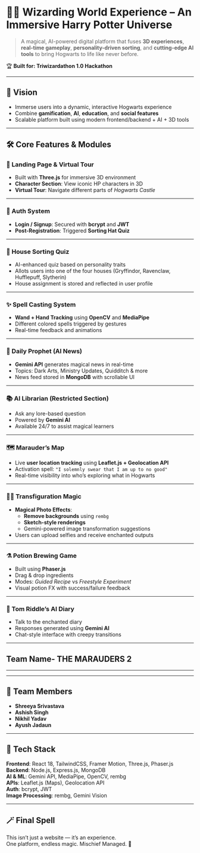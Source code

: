 # 🧙‍♂️ Wizarding World Experience – An Immersive Harry Potter Universe

> A magical, AI-powered digital platform that fuses **3D experiences**, **real-time gameplay**, **personality-driven sorting**, and **cutting-edge AI tools** to bring Hogwarts to life like never before.

🏆 **Built for: Triwizardathon 1.0 Hackathon**

---

## 🎯 Vision

- Immerse users into a dynamic, interactive Hogwarts experience  
- Combine **gamification**, **AI**, **education**, and **social features**  
- Scalable platform built using modern frontend/backend + AI + 3D tools  

---

## 🛠️ Core Features & Modules

### 🧭 Landing Page & Virtual Tour
- Built with **Three.js** for immersive 3D environment
- **Character Section**: View iconic HP characters in 3D
- **Virtual Tour**: Navigate different parts of *Hogwarts Castle*

---

### 🔐 Auth System
- **Login / Signup**: Secured with **bcrypt** and **JWT**
- **Post-Registration**: Triggered **Sorting Hat Quiz**

---

### 🧠 House Sorting Quiz
- AI-enhanced quiz based on personality traits
- Allots users into one of the four houses (Gryffindor, Ravenclaw, Hufflepuff, Slytherin)
- House assignment is stored and reflected in user profile

---

### ✨ Spell Casting System
- **Wand + Hand Tracking** using **OpenCV** and **MediaPipe**
- Different colored spells triggered by gestures
- Real-time feedback and animations

---

### 📰 Daily Prophet (AI News)
- **Gemini API** generates magical news in real-time
- Topics: Dark Arts, Ministry Updates, Quidditch & more
- News feed stored in **MongoDB** with scrollable UI

---

### 📚 AI Librarian (Restricted Section)
- Ask any lore-based question
- Powered by **Gemini AI**
- Available 24/7 to assist magical learners

---

### 🗺️ Marauder’s Map
- Live **user location tracking** using **Leaflet.js + Geolocation API**
- Activation spell: `"I solemnly swear that I am up to no good"`
- Real-time visibility into who’s exploring what in Hogwarts

---

### 🧙‍♂️ Transfiguration Magic
- **Magical Photo Effects**:
  - **Remove backgrounds** using `rembg`
  - **Sketch-style renderings**
  - Gemini-powered image transformation suggestions
- Users can upload selfies and receive enchanted outputs

---

### ⚗️ Potion Brewing Game
- Built using **Phaser.js**
- Drag & drop ingredients
- Modes: *Guided Recipe* vs *Freestyle Experiment*
- Visual potion FX with success/failure feedback

---

### 📓 Tom Riddle’s AI Diary
- Talk to the enchanted diary
- Responses generated using **Gemini AI**
- Chat-style interface with creepy transitions


---
##  Team Name- THE MARAUDERS 2

---
---

## 👥 Team Members

- **Shreeya Srivastava**  
- **Ashish Singh**  
- **Nikhil Yadav**  
- **Ayush Jadaun**

---

## 📌 Tech Stack

**Frontend**: React 18, TailwindCSS, Framer Motion, Three.js, Phaser.js  
**Backend**: Node.js, Express.js, MongoDB  
**AI & ML**: Gemini API, MediaPipe, OpenCV, rembg  
**APIs**: Leaflet.js (Maps), Geolocation API  
**Auth**: bcrypt, JWT  
**Image Processing**: rembg, Gemini Vision

---

## 🪄 Final Spell

This isn’t just a website — it’s an experience.  
One platform, endless magic. Mischief Managed. 🌌
